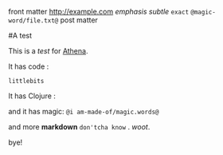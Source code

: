 front matter http://example.com *emphasis* _subtle_ ` exact ` `@magic-word/file.txt@` post matter

#A test

This is a *test* for [Athena](http://i-needn't-work.com). 

It has code :

```
littlebits
```

It has Clojure :

and it has magic: `@i am-made-of/magic.words@`

and more **markdown** ` don'tcha know ` . _woot_.

bye!